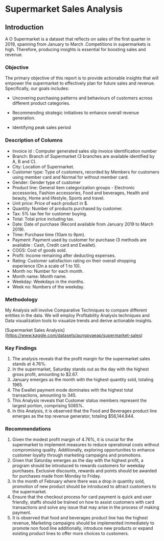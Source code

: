 # Supermarket Sales Analysis
## Introduction
A O Supermarket is a dataset that reflects on sales of the first quarter in 2019, spanning from January to March .Competitions in supermarkets is high. Therefore, producing insights is essential for boosting sales and revenue. 

### Objective
The primary objective of this report is to provide actionable insights that will empower the supermarket to effectively plan for future sales and revenue. Specifically, our goals includes:

- Uncovering purchasing patterns and behaviours of customers across different product categories.

- Recommending strategic initiatives to enhance overall revenue generation.

- Identifying peak sales period

### Description of Columns
- 	Invoice id : Computer generated sales slip invoice identification number
- Branch: Branch of Supermarket (3 branches are available identified by A, B and C).
- City: Location of Supermarket.
- Customer type: Type of customers, recorded by Members for customers using member card and Normal for without member card.
- Gender: Gender type of customer
- Product line: General item categorization groups - Electronic accessories, Fashion accessories, Food and beverages, Health and beauty, Home and lifestyle, Sports and travel.
- Unit price: Price of each product in $.
- Quantity: Number of products purchased by customer.
- Tax: 5% tax fee for customer buying.
- Total: Total price including tax.
- Date: Date of purchase (Record available from January 2019 to March 2019).
- Time: Purchase time (10am to 9pm).
- Payment: Payment used by customer for purchase (3 methods are available : Cash, Credit card and Ewallet).
- COGS: Cost of goods sold.
- Profit: Income remaining after deducting expenses.
- Rating: Customer satisfaction rating on their overall shopping experience (On a scale of 1 to 10).
- Month no: Number for each month.
- Month name: Month name.
- Weekday: Weekdays in the months.
- Week no: Numbers of the weekday.

### Methodology
My Analysis will involve Comparative Techniques to compare different entities in the data. We will employ
Profitability Analysis techniques and Data visualization tools to visualize trends and derive actionable insights.


[Supermarket Sales Analysis] (https://www.kaggle.com/datasets/aungpyaeap/supermarket-sales)


### Key Findings 
1.	The analysis reveals that the profit margin for the supermarket sales stands at 4.76%.
2.	In the supermarket, Saturday stands out as the day with the highest gross profit, amounting to $2.67.
3.	January emerges as the month with the highest quantity sold, totaling 1965.
4.	The Ewallet payment mode dominates with the highest total transactions, amounting to 345.
5.	This Analysis reveals that Customer status members represent the largest portion, comprising 5085%.
6.	In this Analysis, it is observed that the Food and Beverages product line emerges as the top revenue generator, totaling $56,144.844.

### Recommendations
1.	Given the modest profit margin of 4.76%, it is crucial for the supermarket to implement measures to reduce operational costs without compromising quality. Additionally, exploring opportunities to enhance customer loyalty through marketing campaigns and promotions.
2.	Given that Saturday emerges as the day with the highest profit, a program should be introduced to rewards customers for weekday purchases. Exclusive discounts, rewards and points should be awarded for purchases made from Monday to Friday.
3.	In the month of February where there was a drop in quantity sold, promotion of new product should be introduced to attract customers to the supermarket.
4.	Ensure that the checkout process for card payment is quick and user friendly, staffs should be trained on how to assist customers with card transactions and solve any issue that may arise in the process of making payment.
5.	It is observed that food and beverages product line has the highest revenue, Marketing campaigns should be implemented immediately to promote non food line additionally, introduce new products or expand existing product lines to offer more choices to customers.
